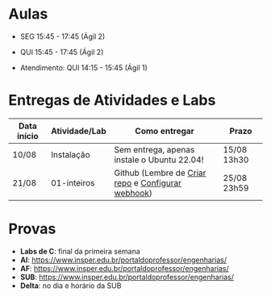 

# Aulas

* SEG 15:45 - 17:45 (Ágil 2)
* QUI 15:45 - 17:45 (Ágil 2)

* Atendimento: QUI 14:15 - 15:45 (Ágil 1)

# Entregas de Atividades e Labs


| Data início | Atividade/Lab                     | Como entregar                                                         | Prazo              |
|-------------|-----------------------------------|-----------------------------------------------------------------------|--------------------|
| 10/08 | Instalação | Sem entrega, apenas instale o Ubuntu 22.04! | 15/08 13h30 |
| 21/08 | 01-inteiros | Github (Lembre de [Criar repo](https://classroom.github.com/a/7SeUdlap) e [Configurar webhook](tutorial_servidor_testes.pdf)) | 25/08 23h59 |\


# Provas

- **Labs de C**: final da primeira semana
- **AI**: https://www.insper.edu.br/portaldoprofessor/engenharias/
- **AF**: https://www.insper.edu.br/portaldoprofessor/engenharias/
- **SUB**: https://www.insper.edu.br/portaldoprofessor/engenharias/
- **Delta**: no dia e horário da SUB

